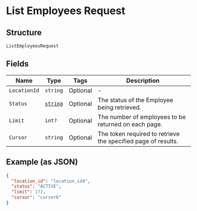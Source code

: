 
# List Employees Request

## Structure

`ListEmployeesRequest`

## Fields

| Name | Type | Tags | Description |
|  --- | --- | --- | --- |
| `LocationId` | `string` | Optional | - |
| `Status` | [`string`](../../doc/models/employee-status.md) | Optional | The status of the Employee being retrieved. |
| `Limit` | `int?` | Optional | The number of employees to be returned on each page. |
| `Cursor` | `string` | Optional | The token required to retrieve the specified page of results. |

## Example (as JSON)

```json
{
  "location_id": "location_id4",
  "status": "ACTIVE",
  "limit": 172,
  "cursor": "cursor6"
}
```

